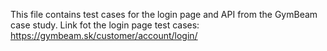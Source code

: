 This file contains test cases for the login page and API from the GymBeam case study. 
Link fot the login page test cases: https://gymbeam.sk/customer/account/login/
